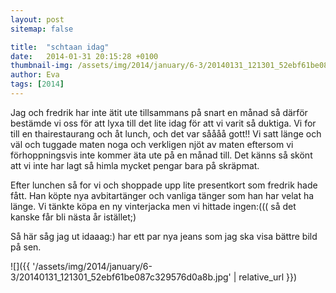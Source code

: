 ```yaml
---
layout: post
sitemap: false

title:  "schtaan idag"
date:   2014-01-31 20:15:28 +0100
thumbnail-img: /assets/img/2014/january/6-3/20140131_121301_52ebf61be087c329576d0a8b.jpg
author: Eva
tags: [2014]
---
```


Jag och fredrik har inte ätit ute tillsammans på snart en månad så därför bestämde vi oss för att lyxa till det lite idag för att vi varit så duktiga.  Vi for till en thairestaurang och åt lunch,  och det var såååå gott!! Vi satt länge och väl och tuggade maten noga och verkligen njöt av maten eftersom vi förhoppningsvis inte kommer äta ute på en månad till. Det känns så skönt att vi inte har lagt så himla mycket pengar bara på skräpmat. 

Efter lunchen så for vi och shoppade upp lite presentkort som fredrik hade fått. Han köpte nya avbitartänger och vanliga tänger som han har velat ha länge. Vi tänkte köpa en ny vinterjacka men vi hittade ingen:((( så det kanske får bli nästa år istället;) 

Så här såg jag ut idaaag:) har ett par nya jeans som jag ska visa bättre bild på sen.

![]({{ '/assets/img/2014/january/6-3/20140131_121301_52ebf61be087c329576d0a8b.jpg'  | relative_url }})


